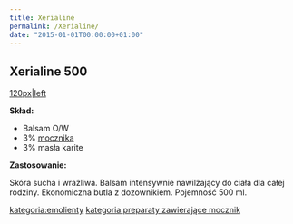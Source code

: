 ```yaml
---
title: Xerialine
permalink: /Xerialine/
date: "2015-01-01T00:00:00+01:00"
---
```


Xerialine 500
-------------

[120px|left](/Grafika:Xerialine500.jpg "wikilink")

**Skład:**

-   Balsam O/W
-   3% [mocznika](/atopedia/mocznik "wikilink")
-   3% masła karite

**Zastosowanie:**

Skóra sucha i wrażliwa. Balsam intensywnie nawilżający do ciała dla całej rodziny. Ekonomiczna butla z dozownikiem. Pojemność 500 ml.

[kategoria:emolienty](/atopedia/kategoria:emolienty "wikilink") [kategoria:preparaty zawierające mocznik](/atopedia/kategoria:preparaty_zawierające_mocznik "wikilink")